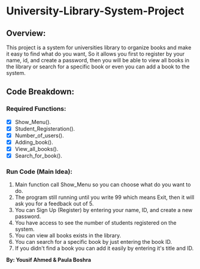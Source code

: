 # University-Library-System-Project
## Overview:
This project is a system for universities library to organize books and make it easy to find what do you want, So it allows you first to register by your name, id, and create a password, then you will be able to view all books in the library or search for a specific book or even you can add a book to the system.
## Code Breakdown:
### Required Functions:
- [x] Show_Menu().
- [x] Student_Registeration().
- [x] Number_of_users().
- [x] Adding_book().
- [x] View_all_books().
- [x] Search_for_book().
### Run Code (Main Idea):
1. Main function call Show_Menu so you can choose what do you want to do.  
2. The program still running until you write 99 which means Exit, then it will ask you for a feedback out of 5.
3. You can Sign Up (Register) by entering your name, ID, and create a new password.
4. You have access to see the number of students registered on the system.
5. You can view all books exists in the library.
6. You can search for a specific book by just entering the book ID.
7. If you didn't find a book you can add it easily by entering it's title and ID.

**By: Yousif Ahmed & Paula Boshra**
